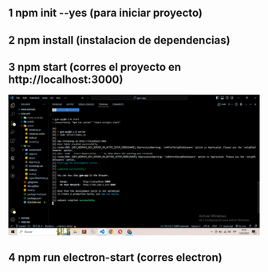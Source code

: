 ## 1 npm init --yes (para iniciar proyecto)
## 2 npm install (instalacion de dependencias)
## 3 npm start (corres el proyecto en http://localhost:3000)

![](public/muestra.png)

## 4 npm run electron-start (corres electron)